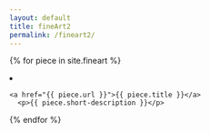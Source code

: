 ```yaml
---
layout: default
title: fineArt2
permalink: /fineart2/
---
```


{% for piece in site.fineart %}
  <li>

    <a href="{{ piece.url }}">{{ piece.title }}</a>
      <p>{{ piece.short-description }}</p> 
  </li>
{% endfor %}

